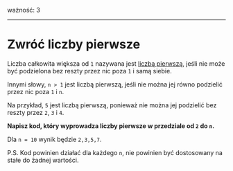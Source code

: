 ważność: 3

---

# Zwróć liczby pierwsze

Liczba całkowita większa od `1` nazywana jest [liczbą pierwszą](https://pl.wikipedia.org/wiki/Liczba_pierwsza), jeśli nie może być podzielona bez reszty przez nic poza `1` i samą siebie.

Innymi słowy, `n > 1` jest liczbą pierwszą, jeśli nie można jej równo podzielić przez nic poza `1` i `n`.

Na przykład, `5` jest liczbą pierwszą, ponieważ nie można jej podzielić bez reszty przez `2`, `3` i `4`.

**Napisz kod, który wyprowadza liczby pierwsze w przedziale od `2` do `n`.**

Dla `n = 10` wynik będzie `2,3,5,7`.

P.S. Kod powinien działać dla każdego `n`, nie powinien być dostosowany na stałe do żadnej wartości.
